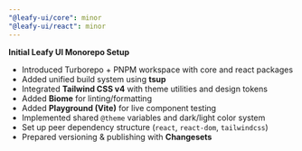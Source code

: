 ```yaml
---
"@leafy-ui/core": minor
"@leafy-ui/react": minor
---
```


**Initial Leafy UI Monorepo Setup**

- Introduced Turborepo + PNPM workspace with core and react packages
- Added unified build system using **tsup**
- Integrated **Tailwind CSS v4** with theme utilities and design tokens
- Added **Biome** for linting/formatting
- Added **Playground (Vite)** for live component testing
- Implemented shared `@theme` variables and dark/light color system
- Set up peer dependency structure (`react`, `react-dom`, `tailwindcss`)
- Prepared versioning & publishing with **Changesets**
